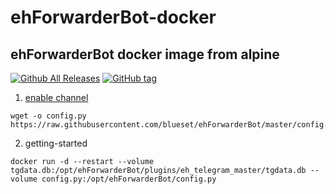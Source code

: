 # ehForwarderBot-docker
## ehForwarderBot docker image from alpine
[![Github All Releases](https://img.shields.io/github/downloads/kebyn/ehForwarderBot-docker/total.svg)](https://github.com/kebyn/ehForwarderBot-docker)  [![GitHub tag](https://img.shields.io/github/tag/kebyn/ehForwarderBot-docker.svg)](https://github.com/kebyn/ehForwarderBot-docker)
1. [enable channel](https://ehforwarderbot.readthedocs.io/en/latest/getting-started/)
```
wget -o config.py https://raw.githubusercontent.com/blueset/ehForwarderBot/master/config.sample.py
```
2. getting-started
```
docker run -d --restart --volume tgdata.db:/opt/ehForwarderBot/plugins/eh_telegram_master/tgdata.db --volume config.py:/opt/ehForwarderBot/config.py
```
